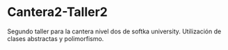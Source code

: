 # Cantera2-Taller2
Segundo taller para la cantera nivel dos de softka university.
Utilización de clases abstractas y polimorfismo.
